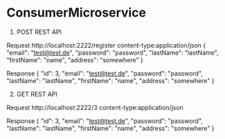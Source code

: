 # ConsumerMicroservice

1. POST REST API

Request
http://localhost:2222/register
content-type:application/json
{
  "email": "test@test.de",
  "password": "password",
  "lastName": "lastName",
  "firstName": "name",
  "address": "somewhere"
}

Response 
{
"id": 3,
"email": "test@test.de",
"password": "password",
"lastName": "lastName",
"firstName": "name",
"address": "somewhere"
}


2. GET REST API

Request
http://localhost:2222/3
content-type:application/json

Response
{
"id": 3,
"email": "test@test.de",
"password": "password",
"lastName": "lastName",
"firstName": "name",
"address": "somewhere"
}

